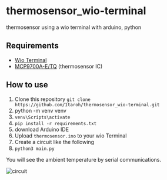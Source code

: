 # thermosensor_wio-terminal
thermosensor using a wio terminal with arduino, python

## Requirements
* [Wio Terminal](https://wiki.seeedstudio.com/Wio-Terminal-Getting-Started/)
* [MCP9700A-E/TQ](https://akizukidenshi.com/catalog/g/gI-14300/) (thermosensor IC)

## How to use
1. Clone this repository `git clone https://github.com/1taroh/thermosensor_wio-terminal.git`
2. python -m venv venv
3. `venv\Scripts\activate`
4. `pip install -r requirements.txt`
5. download Arduino IDE
6. Upload `thermosensor.ino` to your wio Terminal
7. Create a circuit like the following
8. `python3 main.py`

You will see the ambient temperature by serial communications.

![circuit](./figure/circuit.jpeg)